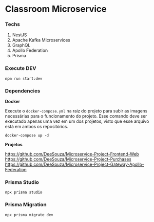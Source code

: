 # Classroom Microservice

### Techs

1. NestJS
2. Apache Kafka Microservices
3. GraphQL
4. Apollo Federation
5. Prisma

### Execute DEV

```
npm run start:dev
```


### Dependencies

**Docker**

Execute o `docker-compose.yml` na raiz do projeto para subir as imagens necessárias para o funcionamento do projeto. Esse comando deve ser executado apenas uma vez em um dos projetos, visto que esse arquivo está em ambos os repositórios.

```
docker-compose up -d
```

**Projetos**

https://github.com/DeeSouza/Microservice-Project-Frontend-Web
https://github.com/DeeSouza/Microservice-Project-Purchases
https://github.com/DeeSouza/Microservice-Project-Gateway-Apollo-Federation

### Prisma Studio

```
npx prisma studio
```

### Prisma Migration

```
npx prisma migrate dev
```